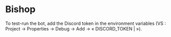 ﻿# Bishop

To test-run the bot, add the Discord token in the environment variables (VS : Project → Properties → Debug → Add → « DISCORD_TOKEN | <token> »).

